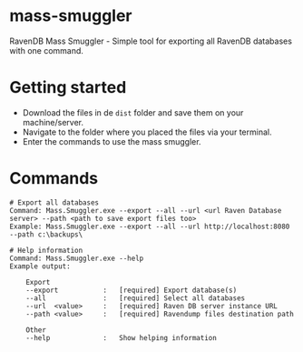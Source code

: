 # mass-smuggler
RavenDB Mass Smuggler - Simple tool for exporting all RavenDB databases with one command.

# Getting started

- Download the files in de `dist` folder and save them on your machine/server.
- Navigate to the folder where you placed the files via your terminal.
- Enter the commands to use the mass smuggler.

# Commands

```
# Export all databases
Command: Mass.Smuggler.exe --export --all --url <url Raven Database server> --path <path to save export files too>
Example: Mass.Smuggler.exe --export --all --url http://localhost:8080 --path c:\backups\

# Help information
Command: Mass.Smuggler.exe --help
Example output:

    Export
    --export           :   [required] Export database(s)
    --all              :   [required] Select all databases
    --url  <value>     :   [required] Raven DB server instance URL
    --path <value>     :   [required] Ravendump files destination path

    Other
    --help             :   Show helping information
```
